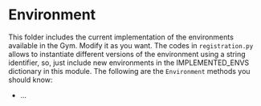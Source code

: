 # Environment

This folder includes the current implementation of the environments available in the Gym. Modify it as you want. The codes in `registration.py` allows to instantiate different versions of the environment using a string identifier, so, just include new environments in the IMPLEMENTED_ENVS dictionary in this module. The following are the `Environment` methods you should know:

- ...
